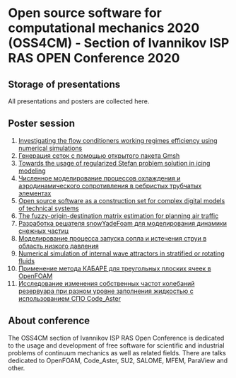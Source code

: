 # Open source software for computational mechanics 2020 (OSS4CM) - Section of Ivannikov ISP RAS OPEN Conference 2020

## Storage of presentations

All presentations and posters are collected here.

Poster session
--------------
1. [Investigating the flow conditioners working regimes efficiency using numerical simulations](posters/01_Vodeniktov_ISPRAS_OPEN_2020.pdf)
2. [Генерация сеток с помощью открытого пакета Gmsh](posters/02_Ermakov_ISPRAS_OPEN_2020.pdf)
3. [Towards the usage of regularized Stefan problem solution in icing modeling](posters/03_Levin_ISPRAS_OPEN_2020.pdf)
4. [Численное моделирование процессов охлаждения и аэродинамического сопротивления в ребристых трубчатых элементах](posters/04_Gizzatulina_ISPRAS_OPEN_2020.pdf)
5. [Open source software as a construction set for complex digital models of technical systems](posters/05_Kraposhin_ISPRAS_OPEN_2020.pdf)
6. [The fuzzy-origin-destination matrix estimation for planning air traffic ](posters/06_Sudakov_ISPRAS_OPEN_2020.pdf)
7. [Разработка решателя snowYadeFoam для моделирования динамики снежных частиц](posters/07_Romanova_ISPRAS_OPEN_2020.pdf)
8. [Моделирование процесса запуска сопла и истечения струи в область низкого давления](posters/08_Kiryushina_ISPRAS_OPEN_2020.pdf)
9. [Numerical simulation of internal wave attractors in stratified or rotating fluids](posters/09_Sibgatullin_ISPRAS_OPEN_2020.pdf)
10. [Применение метода КАБАРЕ для треугольных плоских ячеек в OpenFOAM](posters/10_Zaitsev_ISPRAS_OPEN_2020.pdf)
11. [Исследование изменения собственных частот колебаний резервуара при разном уровне заполнения жидкостью с использованием СПО Code_Aster](posters/11_Kashfutdinov_ISPRAS_OPEN_2020.pdf)

## About conference

The OSS4CM section of Ivannikov ISP RAS Open Conference is dedicated to the usage and development of free software for scientific and industrial problems of continuum mechanics as well as related fields. There are talks dedicated to OpenFOAM, Code_Aster, SU2, SALOME, MFEM, ParaView and other.
